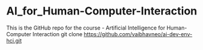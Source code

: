 # AI_for_Human-Computer-Interaction
This is the GitHub repo for the course - Artificial Intelligence for Human-Computer Interaction
git clone https://github.com/vaibhavneo/ai-dev-env-hci.git
